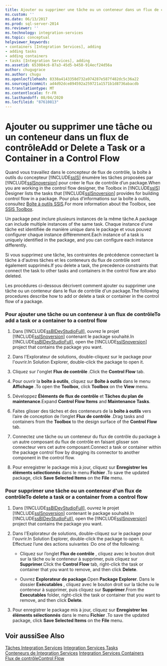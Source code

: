 ```yaml
---
title: Ajouter ou supprimer une tâche ou un conteneur dans un flux de contrôle | Microsoft Docs
ms.custom: ''
ms.date: 06/13/2017
ms.prod: sql-server-2014
ms.reviewer: ''
ms.technology: integration-services
ms.topic: conceptual
helpviewer_keywords:
- containers [Integration Services], adding
- adding tasks
- adding containers
- tasks [Integration Services], adding
ms.assetid: 653084c6-87a3-45d5-b458-914ecf24d56a
author: chugugrace
ms.author: chugu
ms.openlocfilehash: 8338a4143358d732a974287e587f482dc5c36a22
ms.sourcegitcommit: ad4d92dce894592a259721a1571b1d8736abacdb
ms.translationtype: MT
ms.contentlocale: fr-FR
ms.lasthandoff: 08/04/2020
ms.locfileid: "87610813"
---
```

# <a name="add-or-delete-a-task-or-a-container-in-a-control-flow"></a><span data-ttu-id="b164c-102">Ajouter ou supprimer une tâche ou un conteneur dans un flux de contrôle</span><span class="sxs-lookup"><span data-stu-id="b164c-102">Add or Delete a Task or a Container in a Control Flow</span></span>
  <span data-ttu-id="b164c-103">Quand vous travaillez dans le concepteur de flux de contrôle, la boîte à outils du concepteur [!INCLUDE[ssIS](../../includes/ssis-md.md)] énumère les tâches proposées par [!INCLUDE[ssISnoversion](../../includes/ssisnoversion-md.md)] pour créer le flux de contrôle d’un package.</span><span class="sxs-lookup"><span data-stu-id="b164c-103">When you are working in the control flow designer, the Toolbox in [!INCLUDE[ssIS](../../includes/ssis-md.md)] Designer lists the tasks that [!INCLUDE[ssISnoversion](../../includes/ssisnoversion-md.md)] provides for building control flow in a package.</span></span> <span data-ttu-id="b164c-104">Pour plus d’informations sur la boîte à outils, consultez [Boîte à outils SSIS](../ssis-toolbox.md).</span><span class="sxs-lookup"><span data-stu-id="b164c-104">For more information about the Toolbox, see [SSIS Toolbox](../ssis-toolbox.md).</span></span>  
  
 <span data-ttu-id="b164c-105">Un package peut inclure plusieurs instances de la même tâche.</span><span class="sxs-lookup"><span data-stu-id="b164c-105">A package can include multiple instances of the same task.</span></span> <span data-ttu-id="b164c-106">Chaque instance d'une tâche est identifiée de manière unique dans le package et vous pouvez configurer chaque instance différemment.</span><span class="sxs-lookup"><span data-stu-id="b164c-106">Each instance of a task is uniquely identified in the package, and you can configure each instance differently.</span></span>  
  
 <span data-ttu-id="b164c-107">Si vous supprimez une tâche, les contraintes de précédence connectant la tâche à d'autres tâches et les conteneurs du flux de contrôle sont également supprimés.</span><span class="sxs-lookup"><span data-stu-id="b164c-107">If you delete a task, the precedence constraints that connect the task to other tasks and containers in the control flow are also deleted.</span></span>  
  
 <span data-ttu-id="b164c-108">Les procédures ci-dessous décrivent comment ajouter ou supprimer une tâche ou un conteneur dans le flux de contrôle d'un package.</span><span class="sxs-lookup"><span data-stu-id="b164c-108">The following procedures describe how to add or delete a task or container in the control flow of a package.</span></span>  
  
### <a name="to-add-a-task-or-a-container-to-a-control-flow"></a><span data-ttu-id="b164c-109">Pour ajouter une tâche ou un conteneur à un flux de contrôle</span><span class="sxs-lookup"><span data-stu-id="b164c-109">To add a task or a container to a control flow</span></span>  
  
1.  <span data-ttu-id="b164c-110">Dans [!INCLUDE[ssBIDevStudioFull](../../includes/ssbidevstudiofull-md.md)], ouvrez le projet [!INCLUDE[ssISnoversion](../../includes/ssisnoversion-md.md)] contenant le package souhaité.</span><span class="sxs-lookup"><span data-stu-id="b164c-110">In [!INCLUDE[ssBIDevStudioFull](../../includes/ssbidevstudiofull-md.md)], open the [!INCLUDE[ssISnoversion](../../includes/ssisnoversion-md.md)] project that contains the package you want.</span></span>  
  
2.  <span data-ttu-id="b164c-111">Dans l'Explorateur de solutions, double-cliquez sur le package pour l'ouvrir.</span><span class="sxs-lookup"><span data-stu-id="b164c-111">In Solution Explorer, double-click the package to open it.</span></span>  
  
3.  <span data-ttu-id="b164c-112">Cliquez sur l'onglet **Flux de contrôle** .</span><span class="sxs-lookup"><span data-stu-id="b164c-112">Click the **Control Flow** tab.</span></span>  
  
4.  <span data-ttu-id="b164c-113">Pour ouvrir la **boîte à outils**, cliquez sur **Boîte à outils** dans le menu **Affichage** .</span><span class="sxs-lookup"><span data-stu-id="b164c-113">To open the **Toolbox**, click **Toolbox** on the **View** menu.</span></span>  
  
5.  <span data-ttu-id="b164c-114">Développez **Éléments de flux de contrôle** et **Tâches du plan de maintenance**.</span><span class="sxs-lookup"><span data-stu-id="b164c-114">Expand **Control Flow Items** and **Maintenance Tasks**.</span></span>  
  
6.  <span data-ttu-id="b164c-115">Faites glisser des tâches et des conteneurs de la **boîte à outils** vers l’aire de conception de l’onglet **Flux de contrôle** .</span><span class="sxs-lookup"><span data-stu-id="b164c-115">Drag tasks and containers from the **Toolbox** to the design surface of the **Control Flow** tab.</span></span>  
  
7.  <span data-ttu-id="b164c-116">Connectez une tâche ou un conteneur du flux de contrôle du package à un autre composant du flux de contrôle en faisant glisser son connecteur vers cet autre composant.</span><span class="sxs-lookup"><span data-stu-id="b164c-116">Connect a task or container within the package control flow by dragging its connector to another component in the control flow.</span></span>  
  
8.  <span data-ttu-id="b164c-117">Pour enregistrer le package mis à jour, cliquez sur **Enregistrer les éléments sélectionnés** dans le menu **Fichier** .</span><span class="sxs-lookup"><span data-stu-id="b164c-117">To save the updated package, click **Save Selected Items** on the **File** menu.</span></span>  
  
### <a name="to-delete-a-task-or-a-container-from-a-control-flow"></a><span data-ttu-id="b164c-118">Pour supprimer une tâche ou un conteneur d'un flux de contrôle</span><span class="sxs-lookup"><span data-stu-id="b164c-118">To delete a task or a container from a control flow</span></span>  
  
1.  <span data-ttu-id="b164c-119">Dans [!INCLUDE[ssBIDevStudioFull](../../includes/ssbidevstudiofull-md.md)], ouvrez le projet [!INCLUDE[ssISnoversion](../../includes/ssisnoversion-md.md)] contenant le package souhaité.</span><span class="sxs-lookup"><span data-stu-id="b164c-119">In [!INCLUDE[ssBIDevStudioFull](../../includes/ssbidevstudiofull-md.md)], open the [!INCLUDE[ssISnoversion](../../includes/ssisnoversion-md.md)] project that contains the package you want.</span></span>  
  
2.  <span data-ttu-id="b164c-120">Dans l'Explorateur de solutions, double-cliquez sur le package pour l'ouvrir.</span><span class="sxs-lookup"><span data-stu-id="b164c-120">In Solution Explorer, double-click the package to open it.</span></span> <span data-ttu-id="b164c-121">Effectuez l’une des actions suivantes :</span><span class="sxs-lookup"><span data-stu-id="b164c-121">Do one of the following:</span></span>  
  
    -   <span data-ttu-id="b164c-122">Cliquez sur l’onglet **Flux de contrôle** , cliquez avec le bouton droit sur la tâche ou le conteneur à supprimer, puis cliquez sur **Supprimer**.</span><span class="sxs-lookup"><span data-stu-id="b164c-122">Click the **Control Flow** tab, right-click the task or container that you want to remove, and then click **Delete**.</span></span>  
  
    -   <span data-ttu-id="b164c-123">Ouvrez **Explorateur de package**.</span><span class="sxs-lookup"><span data-stu-id="b164c-123">Open **Package Explorer**.</span></span> <span data-ttu-id="b164c-124">Dans le dossier **Exécutables** , cliquez avec le bouton droit sur la tâche ou le conteneur à supprimer, puis cliquez sur **Supprimer**.</span><span class="sxs-lookup"><span data-stu-id="b164c-124">From the **Executables** folder, right-click the task or container that you want to remove, and then click **Delete**.</span></span>  
  
3.  <span data-ttu-id="b164c-125">Pour enregistrer le package mis à jour, cliquez sur **Enregistrer les éléments sélectionnés** dans le menu **Fichier** .</span><span class="sxs-lookup"><span data-stu-id="b164c-125">To save the updated package, click **Save Selected Items** on the **File** menu.</span></span>  
  
## <a name="see-also"></a><span data-ttu-id="b164c-126">Voir aussi</span><span class="sxs-lookup"><span data-stu-id="b164c-126">See Also</span></span>  
 <span data-ttu-id="b164c-127">[Tâches Integration Services](integration-services-tasks.md) </span><span class="sxs-lookup"><span data-stu-id="b164c-127">[Integration Services Tasks](integration-services-tasks.md) </span></span>  
 <span data-ttu-id="b164c-128">[Conteneurs de Integration Services](integration-services-containers.md) </span><span class="sxs-lookup"><span data-stu-id="b164c-128">[Integration Services Containers](integration-services-containers.md) </span></span>  
 [<span data-ttu-id="b164c-129">Flux de contrôle</span><span class="sxs-lookup"><span data-stu-id="b164c-129">Control Flow</span></span>](control-flow.md)  
  
  
